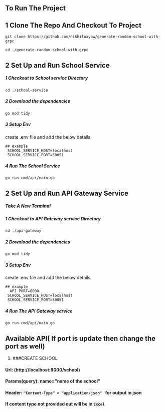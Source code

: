 ## To Run The Project

## 1 Clone The Repo And Checkout To Project
```
git clone https://github.com/nikhiloayaw/generate-random-school-with-grpc
```
```
cd ./generate-random-school-with-grpc
```

## 2 Set Up and Run School Service
##### 1 Checkout to School service Directory
```
cd ./school-service
```
##### 2 Download the dependencies
```
go mod tidy
```
##### 3 Setup Env
create .env file and add the below details
```.env
## example
 SCHOOL_SERVICE_HOST=localhost
 SCHOOL_SERVICE_PORT=50051
```
##### 4 Run The School Service
```
go run cmd/api/main.go
```

## 2 Set Up and Run API Gateway Service
##### Take A New Terminal

##### 1 Checkout to API Gateway service Directory
```
cd ./api-gateway
```
##### 2 Download the dependencies
```
go mod tidy
```

##### 3 Setup Env
create .env file and add the below details
```.env
## example
  API_PORT=8000
 SCHOOL_SERVICE_HOST=localhost
 SCHOOL_SERVICE_PORT=50051
```
##### 4 Run The API Gateway service
```
go run cmd/api/main.go
```

## Available API( If port is update then change the port as well)
1. ###CREATE SCHOOL
#### Url:  (http://localhost:8000/school)
#### Params(query):  name="name of the school"
#### Header:  ```"Content-Type" = "application/json" ``` for output in json
#### **If content type not provided out will be in ```Excel```**
   

